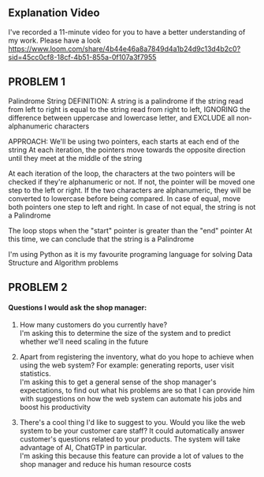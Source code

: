 ## Explanation Video
I've recorded a 11-minute video for you to have a better understanding of my work. Please have a look  
https://www.loom.com/share/4b44e46a8a7849d4a1b24d9c13d4b2c0?sid=45cc0cf8-18cf-4b51-855a-0f107a3f7955
 
## PROBLEM 1
Palindrome String DEFINITION:
A string is a palindrome if the string read from left to right
is equal to the string read from right to left, IGNORING the 
difference between uppercase and lowercase letter, and EXCLUDE
all non-alphanumeric characters

APPROACH:
We'll be using two pointers, each starts at each end of the string
At each iteration, the pointers move towards the opposite direction
until they meet at the middle of the string

At each iteration of the loop, the characters at the two pointers
will be checked if they're alphanumeric or not. If not, the pointer
will be moved one step to the left or right. If the two characters are 
alphanumeric, they will be converted to lowercase before being compared.
In case of equal, move both pointers one step to left and right. In case of 
not equal, the string is not a Palindrome

The loop stops when the "start" pointer is greater than the "end" pointer
At this time, we can conclude that the string is a Palindrome

I'm using Python as it is my favourite programing language
for solving Data Structure and Algorithm problems

## PROBLEM 2

#### Questions I would ask the shop manager:

1. How many customers do you currently have?  
I'm asking this to determine the size of the system and to 
predict whether we'll need scaling in the future

2. Apart from registering the inventory, what do you hope 
to achieve when using the web system? For example: generating reports, user visit statistics.  
I'm asking this to get a general sense of the shop manager's expectations, to find out 
what his problems are so that I can provide him with suggestions on how
the web system can automate his jobs and boost his productivity

3. There's a cool thing I'd like to suggest to you. Would you like 
the web system to be your customer care staff? It could automatically answer 
customer's questions related to your products. The system will take advantage
of AI, ChatGTP in particular.   
I'm asking this because this feature can provide a lot of values to 
the shop manager and reduce his human resource costs